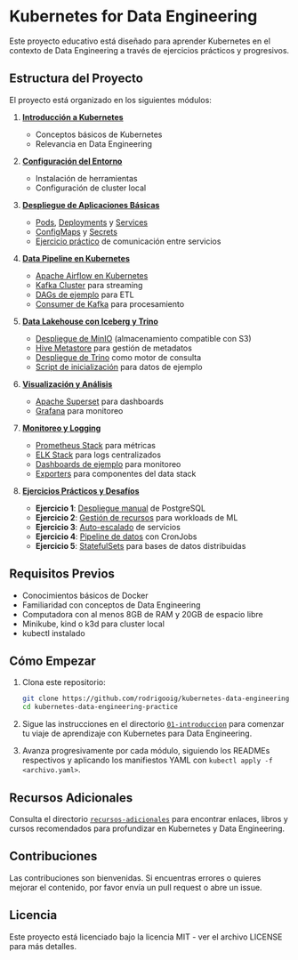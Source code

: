 # Kubernetes for Data Engineering

Este proyecto educativo está diseñado para aprender Kubernetes en el contexto de Data Engineering a través de ejercicios prácticos y progresivos.

## Estructura del Proyecto

El proyecto está organizado en los siguientes módulos:

1. **[Introducción a Kubernetes](./01-introduccion/README.md)**
   - Conceptos básicos de Kubernetes
   - Relevancia en Data Engineering
   
2. **[Configuración del Entorno](./02-configuracion/README.md)**
   - Instalación de herramientas
   - Configuración de cluster local
   
3. **[Despliegue de Aplicaciones Básicas](./03-aplicaciones-basicas/README.md)**
   - [Pods](./03-aplicaciones-basicas/ejemplos/pod/nginx-pod.yaml), [Deployments](./03-aplicaciones-basicas/ejemplos/deployment/nginx-deployment.yaml) y [Services](./03-aplicaciones-basicas/ejemplos/service/nginx-service.yaml)
   - [ConfigMaps](./03-aplicaciones-basicas/ejemplos/configmap/nginx-config.yaml) y [Secrets](./03-aplicaciones-basicas/ejemplos/secret/db-secret.yaml)
   - [Ejercicio práctico](./03-aplicaciones-basicas/ejemplos/ejercicio/) de comunicación entre servicios
   
4. **[Data Pipeline en Kubernetes](./04-data-pipeline/README.md)**
   - [Apache Airflow en Kubernetes](./04-data-pipeline/manifests/airflow-values.yaml)
   - [Kafka Cluster](./04-data-pipeline/manifests/kafka-cluster.yaml) para streaming
   - [DAGs de ejemplo](./04-data-pipeline/manifests/dags-configmap.yaml) para ETL
   - [Consumer de Kafka](./04-data-pipeline/manifests/kafka-consumer.yaml) para procesamiento
   
5. **[Data Lakehouse con Iceberg y Trino](./05-data-lakehouse/README.md)**
   - [Despliegue de MinIO](./05-data-lakehouse/manifests/minio-values.yaml) (almacenamiento compatible con S3)
   - [Hive Metastore](./05-data-lakehouse/manifests/hive-metastore-values.yaml) para gestión de metadatos
   - [Despliegue de Trino](./05-data-lakehouse/manifests/trino-values.yaml) como motor de consulta
   - [Script de inicialización](./05-data-lakehouse/manifests/init-sample-data.sh) para datos de ejemplo
   
6. **[Visualización y Análisis](./06-visualizacion/README.md)**
   - [Apache Superset](./06-visualizacion/manifests/superset-values.yaml) para dashboards
   - [Grafana](./06-visualizacion/manifests/grafana-values.yaml) para monitoreo
   
7. **[Monitoreo y Logging](./07-monitoreo/README.md)**
   - [Prometheus Stack](./07-monitoreo/manifests/prometheus-values.yaml) para métricas
   - [ELK Stack](./07-monitoreo/manifests/elasticsearch-values.yaml) para logs centralizados
   - [Dashboards de ejemplo](./07-monitoreo/manifests/kafka-dashboard.json) para monitoreo
   - [Exporters](./07-monitoreo/manifests/trino-exporter.yaml) para componentes del data stack
   
8. **[Ejercicios Prácticos y Desafíos](./08-ejercicios/README.md)**
   - **Ejercicio 1**: [Despliegue manual](./08-ejercicios/ejercicio-01/) de PostgreSQL
   - **Ejercicio 2**: [Gestión de recursos](./08-ejercicios/ejercicio-02/) para workloads de ML
   - **Ejercicio 3**: [Auto-escalado](./08-ejercicios/ejercicio-03/) de servicios
   - **Ejercicio 4**: [Pipeline de datos](./08-ejercicios/ejercicio-04/) con CronJobs
   - **Ejercicio 5**: [StatefulSets](./08-ejercicios/ejercicio-05/) para bases de datos distribuidas

## Requisitos Previos

- Conocimientos básicos de Docker
- Familiaridad con conceptos de Data Engineering
- Computadora con al menos 8GB de RAM y 20GB de espacio libre
- Minikube, kind o k3d para cluster local
- kubectl instalado

## Cómo Empezar

1. Clona este repositorio:
   ```bash
   git clone https://github.com/rodrigooig/kubernetes-data-engineering-practice.git
   cd kubernetes-data-engineering-practice
   ```

2. Sigue las instrucciones en el directorio [`01-introduccion`](./01-introduccion/README.md) para comenzar tu viaje de aprendizaje con Kubernetes para Data Engineering.

3. Avanza progresivamente por cada módulo, siguiendo los READMEs respectivos y aplicando los manifiestos YAML con `kubectl apply -f <archivo.yaml>`.

## Recursos Adicionales

Consulta el directorio [`recursos-adicionales`](./recursos-adicionales/README.md) para encontrar enlaces, libros y cursos recomendados para profundizar en Kubernetes y Data Engineering.

## Contribuciones

Las contribuciones son bienvenidas. Si encuentras errores o quieres mejorar el contenido, por favor envía un pull request o abre un issue.

## Licencia

Este proyecto está licenciado bajo la licencia MIT - ver el archivo LICENSE para más detalles. 